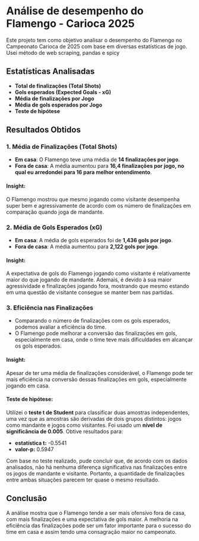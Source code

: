 # Análise de desempenho do Flamengo - Carioca 2025

Este projeto tem como objetivo analisar o desempenho do Flamengo no Campeonato Carioca de 2025 com base em diversas estatísticas de jogo.
Usei método de web scraping,  pandas e spicy

## Estatísticas Analisadas

- **Total de finalizações (Total Shots)**
- **Gols esperados (Expected Goals - xG)**
- **Média de finalizações por Jogo**
- **Média de gols esperados por Jogo**
- **Teste de hipótese**

## Resultados Obtidos

### 1. **Média de Finalizações (Total Shots)**

- **Em casa**: O Flamengo teve uma média de **14 finalizações por jogo**.
- **Fora de casa**: A média aumentou para **16,4 finalizações por jogo, no qual eu arredondei para 16 para melhor entendimento**.

#### Insight:
O Flamengo mostrou que mesmo jogando como visitante desempenha super bem e agressivamente de acordo com os número de finalizações em comparação quando joga de mandante.

### 2. **Média de Gols Esperados (xG)**

- **Em casa**: A média de gols esperados foi de **1,436 gols por jogo**.
- **Fora de casa**: A média aumentou para **2,122 gols por jogo**.

#### Insight:
A expectativa de gols do Flamengo jogando como visitante é relativamente maior do que jogando de mandante. Ademais, é devido à sua maior agressividade e finalizações jogando fora, mostrando que mesmo estando em uma questão de visitante consegue se manter bem nas partidas.

### 3. **Eficiência nas Finalizações**

- Comparando o número de finalizações com os gols esperados, podemos avaliar a eficiência do time.
- O Flamengo pode melhorar a conversão das finalizações em gols, especialmente em casa, onde o time teve mais dificuldades em alcançar os gols esperados.

#### Insight:
Apesar de ter uma média de finalizações considerável, o Flamengo pode ter mais eficiência na conversão dessas finalizações em gols, especialmente jogando em casa.

#### Teste de hipótese:
Utilizei o **teste t de Student** para classificar duas amostras independentes, uma vez que as amostras são derivadas de dois grupos distintos: jogos como mandante e jogos como visitantes.
Foi usado um **nível de significância de 0.005**.
Obtive resultados para:
- **estatística t:** -0.5541
- **valor-p:** 0.5947

Com base no teste realizado, pude concluir que, de acordo com os dados analisados, não há nenhuma diferença significativa nas finalizações entre os jogos de mandante e visitante. Portanto, a quantidade de finalizações entre ambas situações parecem ter quase o mesmo resultado.


## Conclusão

A análise mostra que o Flamengo tende a ser mais ofensivo fora de casa, com mais finalizações e uma expectativa de gols maior. A melhoria na eficiência das finalizações pode ser um fator importante para o sucesso do time em casa e assim tendo uma consagração maior no campeonato.

